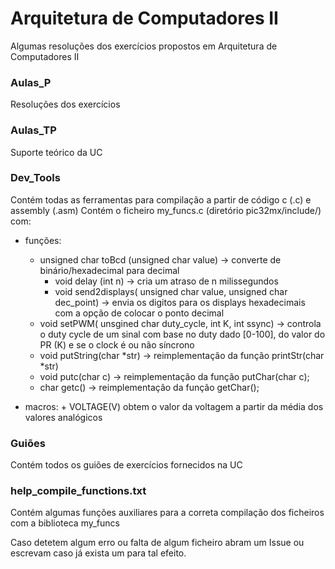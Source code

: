 # Arquitetura de Computadores II
Algumas resoluções dos exercícios propostos em Arquitetura de Computadores II

### Aulas_P
Resoluções dos exercícios

### Aulas_TP
Suporte teórico da UC

### Dev_Tools
Contém todas as ferramentas para compilação a partir de código c (.c) e assembly (.asm)
Contém o ficheiro my_funcs.c (diretório pic32mx/include/) com:
	
  * funções:
	  + unsigned char toBcd (unsigned char value) -> converte de binário/hexadecimal para decimal
		+ void delay (int n) -> cria um atraso de n milissegundos
		+ void send2displays( unsigned char value, unsigned char dec_point) -> envia os digitos para os displays hexadecimais com a opção de colocar o ponto decimal
    + void setPWM( unsgined char duty_cycle, int K, int ssync) -> controla o duty cycle de um       sinal com base no duty dado [0-100], do valor do PR (K) e se o clock é ou não síncrono 
    + void putString(char *str) -> reimplementação da função printStr(char *str)
    + void putc(char c) -> reimplementação da função putChar(char c);
    + char getc() -> reimplementação da função getChar();
	
  * macros:
		+ VOLTAGE(V) obtem o valor da voltagem a partir da média dos valores analógicos

### Guiões
Contém todos os guiões de exercícios fornecidos na UC

### help_compile_functions.txt
Contém algumas funções auxiliares para a correta compilação dos ficheiros com a biblioteca my_funcs

Caso detetem algum erro ou falta de algum ficheiro abram um Issue ou escrevam caso já exista um para tal efeito.
